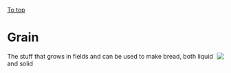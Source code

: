 [To top](#sub-content "top")
# Grain

<div style="float: right">
<img src="img/grain.png"/>
</div>

The stuff that grows in fields and can be used to make bread, both liquid and solid
